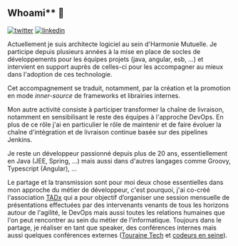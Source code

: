 ## Whoami** :man:
[![twitter](https://img.shields.io/badge/twitter--lightgrey?style=social&logo=twitter)](https://twitter.com/wildagsx)
[![linkedin](https://img.shields.io/badge/linkedin--lightgrey?style=social&logo=linkedin)](https://www.linkedin.com/in/philippartstephane/)

Actuellement je suis architecte logiciel au sein d'Harmonie Mutuelle.
Je participe depuis plusieurs années à la mise en place de socles de développements pour les équipes projets (java, angular, esb, ...) et intervient en support auprès de celles-ci pour les accompagner au mieux dans l'adoption de ces technologie.

Cet accompagnement se traduit, notamment, par la création et la promotion en mode *inner-source* de frameworks et librairies internes.

Mon autre activité consiste à participer transformer la chaîne de livraison, notamment en sensibilisant le reste des équipes à l'approche DevOps.
En plus de ce rôle j'ai en particulier le rôle de maintenir et de faire évoluer la chaîne d'intégration et de livraison continue basée sur des pipelines Jenkins.

Je reste un développeur passionné depuis plus de 20 ans, essentiellement en Java (JEE, Spring, ...) mais aussi dans d'autres langages comme Groovy, Typescript (Angular), ...

Le partage et la transmission sont pour moi deux chose essentielles dans mon approche du métier de développeur, c'est pourquoi, j'ai co-créé l'association [TADx](https://www.tadx.fr) qui a pour objectif d’organiser une session mensuelle de présentations effectuées par des intervenants venants de tous les horizons autour de l'agilité, le DevOps mais aussi toutes les relations humaines que l'on peut rencontrer au sein du métier de l’informatique. 
Toujours dans le partage, je réaliser en tant que speaker, des conférences internes mais aussi quelques conférences externes ([Touraine Tech](https://touraine.tech/) et [codeurs en seine](https://touraine.tech/)).

